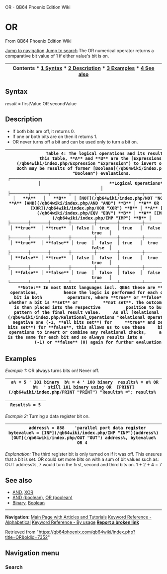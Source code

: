 


OR - QB64 Phoenix Edition Wiki








# OR



From QB64 Phoenix Edition Wiki



[Jump to navigation](#mw-head)
[Jump to search](#searchInput)
The OR numerical operator returns a comparative bit value of 1 if either value's bit is on.


  






| Contents * [1 Syntax](#Syntax) * [2 Description](#Description) * [3 Examples](#Examples) * [4 See also](#See_also) |
| --- |


## Syntax


*result* = firstValue OR secondValue
  




## Description


* If both bits are off, it returns 0.
* If one or both bits are on then it returns 1.
* OR never turns off a bit and can be used only to turn a bit on.




| ```                Table 4: The logical operations and its results.         In this table, **A** and **B** are the [Expressions](/qb64wiki/index.php/Expression "Expression") to invert or combine.               Both may be results of former [Boolean](/qb64wiki/index.php/Boolean "Boolean") evaluations.   ┌────────────────────────────────────────────────────────────────────────┐   │                           **Logical Operations**                           │   ├───────┬───────┬───────┬─────────┬────────┬─────────┬─────────┬─────────┤   │   **A**   │   **B**   │ [NOT](/qb64wiki/index.php/NOT "NOT") **B** │ **A** [AND](/qb64wiki/index.php/AND "AND") **B** │ **A** OR **B** │ **A** [XOR](/qb64wiki/index.php/XOR "XOR") **B** │ **A** [EQV](/qb64wiki/index.php/EQV "EQV") **B** │ **A** [IMP](/qb64wiki/index.php/IMP "IMP") **B** │   ├───────┼───────┼───────┼─────────┼────────┼─────────┼─────────┼─────────┤   │ **true**  │ **true**  │ false │  true   │ true   │  false  │  true   │  true   │   ├───────┼───────┼───────┼─────────┼────────┼─────────┼─────────┼─────────┤   │ **true**  │ **false** │ true  │  false  │ true   │  true   │  false  │  false  │   ├───────┼───────┼───────┼─────────┼────────┼─────────┼─────────┼─────────┤   │ **false** │ **true**  │ false │  false  │ true   │  true   │  false  │  true   │   ├───────┼───────┼───────┼─────────┼────────┼─────────┼─────────┼─────────┤   │ **false** │ **false** │ true  │  false  │ false  │  false  │  true   │  true   │   └───────┴───────┴───────┴─────────┴────────┴─────────┴─────────┴─────────┘    **Note:** In most BASIC languages incl. QB64 these are **bitwise** operations,          hence the logic is performed for each corresponding bit in both          operators, where **true** or **false** indicates whether a bit is **set** or          **not set**. The outcome of each bit is then placed into the respective          position to build the bit pattern of the final result value.     As all [Relational Operations](/qb64wiki/index.php/Relational_Operations "Relational Operations") return negative one (-1, **all bits set**) for     **true** and zero (0, **no bits set**) for **false**, this allows us to use these     bitwise logical operations to invert or combine any relational checks,     as the outcome is the same for each bit and so always results into a             **true** (-1) or **false** (0) again for further evaluations.  ``` |
| --- |


  




## Examples


*Example 1:* OR always turns bits on! Never off.





| ```  a% = 5 ' 101 binary  b% = 4 ' 100 binary  results% = a% OR b%  ' still 101 binary using OR  [PRINT](/qb64wiki/index.php/PRINT "PRINT") "Results% ="; results%  ``` |
| --- |




| ```  Results% = 5  ``` |
| --- |


  

*Example 2:* Turning a data register bit on.





| ```    address% = 888    'parallel port data register    bytevalue% = [INP](/qb64wiki/index.php/INP "INP")(address%)    [OUT](/qb64wiki/index.php/OUT "OUT") address%, bytevalue% OR 4  ``` |
| --- |


*Explanation:* The third register bit is only turned on if it was off. This ensures that a bit is set. OR could set more bits on with a sum of bit values such as: OUT address%, 7 would turn the first, second and third bits on. 1 + 2 + 4 = 7
  




## See also


* [AND](/qb64wiki/index.php/AND "AND"), [XOR](/qb64wiki/index.php/XOR "XOR")
* [AND (boolean)](/qb64wiki/index.php/AND_(boolean) "AND (boolean)"), [OR (boolean)](/qb64wiki/index.php/OR_(boolean) "OR (boolean)")
* [Binary](/qb64wiki/index.php/Binary "Binary"), [Boolean](/qb64wiki/index.php/Boolean "Boolean")


  






---


**Navigation:**
[Main Page with Articles and Tutorials](/qb64wiki/index.php/Main_Page "Main Page")
[Keyword Reference - Alphabetical](/qb64wiki/index.php/Keyword_Reference_-_Alphabetical "Keyword Reference - Alphabetical")
[Keyword Reference - By usage](/qb64wiki/index.php/Keyword_Reference_-_By_usage "Keyword Reference - By usage")
**[Report a broken link](https://qb64phoenix.com/forum/showthread.php?tid=2800)**  





Retrieved from "<https://qb64phoenix.com/qb64wiki/index.php?title=OR&oldid=7352>"




## Navigation menu








### Search






















